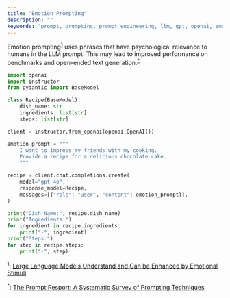 ```yaml
---
title: "Emotion Prompting"
description: ""
keywords: "prompt, prompting, prompt engineering, llm, gpt, openai, emotion prompting, model, AI, python, instructor, zero-shot"
---
```


Emotion prompting<sup><a href="https://arxiv.org/abs/2307.11760">1</a></sup> uses phrases that have psychological relevance to humans in the LLM prompt. This may lead to improved performance on benchmarks and open-ended text generation.<sup><a href="https://arxiv.org/abs/2406.06608">\*</a></sup>

```python
import openai
import instructor
from pydantic import BaseModel

class Recipe(BaseModel):
    dish_name: str
    ingredients: list[str]
    steps: list[str]

client = instructor.from_openai(openai.OpenAI())

emotion_prompt = """
    I want to impress my friends with my cooking.
    Provide a recipe for a delicious chocolate cake.
    """

recipe = client.chat.completions.create(
    model="gpt-4o",
    response_model=Recipe,
    messages=[{"role": "user", "content": emotion_prompt}],
)

print("Dish Name:", recipe.dish_name)
print("Ingredients:")
for ingredient in recipe.ingredients:
    print("-", ingredient)
print("Steps:")
for step in recipe.steps:
    print("-", step)
```

<sup id="ref-1">1</sup>: [Large Language Models Understand and Can be Enhanced by Emotional Stimuli](https://arxiv.org/abs/2307.11760)

<sup id="ref-asterisk">\*</sup>: [The Prompt Resport: A Systematic Survey of Prompting Techniques](https://arxiv.org/abs/2406.06608)
